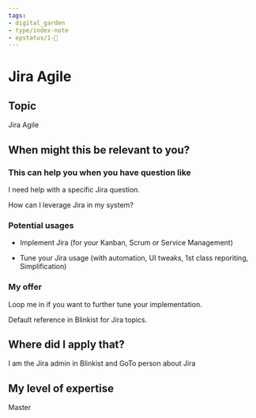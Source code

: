 ```yaml
---
tags: 
- digital_garden
- type/index-note
- epstatus/1-🌱
---
```

# Jira Agile
## Topic

Jira Agile

## When might this be relevant to you?

### This can help you when you have question like

I need help with a specific Jira question.

How can I leverage Jira in my system?

### Potential usages

-   Implement Jira (for your Kanban, Scrum or Service Management)
    
-   Tune your Jira usage (with automation, UI tweaks, 1st class reporiting, Simplification)
    

### My offer

Loop me in if you want to further tune your implementation.

Default reference in Blinkist for Jira topics.

## Where did I apply that?

I am the Jira admin in Blinkist and GoTo person about Jira

## My level of expertise

Master